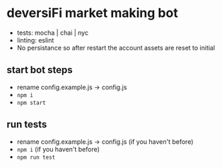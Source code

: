 # deversiFi market making bot
- tests: mocha | chai | nyc
- linting: eslint
- No persistance so after restart the account assets are reset to initial

## start bot steps
- rename config.example.js -> config.js
- ```npm i```
- ```npm start```

## run tests
- rename config.example.js -> config.js (if you haven't before)
- ```npm i``` (if you haven't before)
- ```npm run test```
